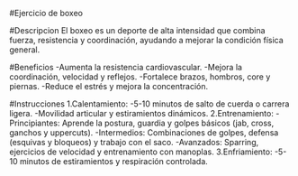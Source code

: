#Ejercicio de boxeo

#Descripcion
El boxeo es un deporte de alta intensidad que combina fuerza, resistencia y coordinación, ayudando a mejorar la condición física general.

#Beneficios
-Aumenta la resistencia cardiovascular.
-Mejora la coordinación, velocidad y reflejos.
-Fortalece brazos, hombros, core y piernas.
-Reduce el estrés y mejora la concentración.

#Instrucciones
1.Calentamiento:
    -5-10 minutos de salto de cuerda o carrera ligera.
    -Movilidad articular y estiramientos dinámicos.
2.Entrenamiento:
    -Principiantes: Aprende la postura, guardia y golpes básicos (jab, cross, ganchos y uppercuts).
    -Intermedios: Combinaciones de golpes, defensa (esquivas y bloqueos) y trabajo con el saco.
    -Avanzados: Sparring, ejercicios de velocidad y entrenamiento con manoplas.
3.Enfriamiento:
    -5-10 minutos de estiramientos y respiración controlada.
